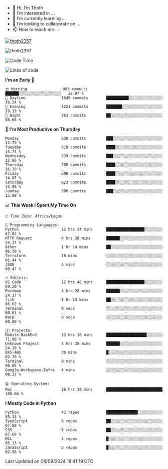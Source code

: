 <!---
thoth2357/thoth2357 is a ✨ special ✨ repository because its `README.md` (this file) appears on your GitHub profile.
You can click the Preview link to take a look at your changes.
--->

- 👋 Hi, I’m Thoth
- 👀 I’m interested in ...
- 🌱 I’m currently learning ...
- 💞️ I’m looking to collaborate on ...
- 📫 How to reach me ...


<p align="left"> <a href="https://github.com/ryo-ma/github-profile-trophy"><img src="https://github-profile-trophy.vercel.app/?username=thoth2357&theme=gruvbox&no-bg=true&no-frame=false&title=MultiLanguage,Commits,Repositories,Stars,Followers,PullRequest,Reviews,Issues" alt="thoth2357" /></a> </p>

<p align="left"> <img src="https://komarev.com/ghpvc/?username=thoth2357&label=Profile%20views&color=0e75b6&style=flat" alt="thoth2357" /> </p>

<!--START_SECTION:waka-->
![Code Time](http://img.shields.io/badge/Code%20Time-3%2C271%20hrs%2057%20mins-blue)

![Lines of code](https://img.shields.io/badge/From%20Hello%20World%20I%27ve%20Written-30.6%20million%20lines%20of%20code-blue)

**I'm an Early 🐤** 

```text
🌞 Morning                963 commits         ██████░░░░░░░░░░░░░░░░░░░   22.97 % 
🌆 Daytime                1645 commits        ██████████░░░░░░░░░░░░░░░   39.24 % 
🌃 Evening                1221 commits        ███████░░░░░░░░░░░░░░░░░░   29.13 % 
🌙 Night                  363 commits         ██░░░░░░░░░░░░░░░░░░░░░░░   08.66 % 
```
📅 **I'm Most Productive on Thursday** 

```text
Monday                   536 commits         ███░░░░░░░░░░░░░░░░░░░░░░   12.79 % 
Tuesday                  618 commits         ████░░░░░░░░░░░░░░░░░░░░░   14.74 % 
Wednesday                539 commits         ███░░░░░░░░░░░░░░░░░░░░░░   12.86 % 
Thursday                 700 commits         ████░░░░░░░░░░░░░░░░░░░░░   16.70 % 
Friday                   590 commits         ████░░░░░░░░░░░░░░░░░░░░░   14.07 % 
Saturday                 623 commits         ████░░░░░░░░░░░░░░░░░░░░░   14.86 % 
Sunday                   586 commits         ███░░░░░░░░░░░░░░░░░░░░░░   13.98 % 
```


📊 **This Week I Spent My Time On** 

```text
🕑︎ Time Zone: Africa/Lagos

💬 Programming Languages: 
Python                   12 hrs 24 mins      █████████████████░░░░░░░░   67.02 % 
HTTP Request             4 hrs 28 mins       ██████░░░░░░░░░░░░░░░░░░░   24.17 % 
Other                    1 hr 14 mins        ██░░░░░░░░░░░░░░░░░░░░░░░   06.70 % 
Terraform                16 mins             ░░░░░░░░░░░░░░░░░░░░░░░░░   01.44 % 
JSON                     5 mins              ░░░░░░░░░░░░░░░░░░░░░░░░░   00.47 % 

🔥 Editors: 
VS Code                  12 hrs 48 mins      █████████████████░░░░░░░░   69.20 % 
Postman                  4 hrs 28 mins       ██████░░░░░░░░░░░░░░░░░░░   24.17 % 
fish                     1 hr 13 mins        ██░░░░░░░░░░░░░░░░░░░░░░░   06.62 % 
Terminal                 0 secs              ░░░░░░░░░░░░░░░░░░░░░░░░░   00.01 % 
Warp                     0 secs              ░░░░░░░░░░░░░░░░░░░░░░░░░   00.00 % 

🐱‍💻 Projects: 
Mobile-BackEnd           13 hrs 18 mins      ██████████████████░░░░░░░   71.90 % 
Unknown Project          4 hrs 28 mins       ██████░░░░░░░░░░░░░░░░░░░   24.18 % 
EKS-AWS                  30 mins             █░░░░░░░░░░░░░░░░░░░░░░░░   02.70 % 
Terminal                 9 mins              ░░░░░░░░░░░░░░░░░░░░░░░░░   00.85 % 
Google-Workspace-Infra   4 mins              ░░░░░░░░░░░░░░░░░░░░░░░░░   00.37 % 

💻 Operating System: 
Mac                      18 hrs 30 mins      █████████████████████████   100.00 % 
```

**I Mostly Code in Python** 

```text
Python                   43 repos            ██████████████░░░░░░░░░░░   55.13 % 
TypeScript               6 repos             ██░░░░░░░░░░░░░░░░░░░░░░░   07.69 % 
CSS                      6 repos             ██░░░░░░░░░░░░░░░░░░░░░░░   07.69 % 
HCL                      4 repos             █░░░░░░░░░░░░░░░░░░░░░░░░   05.13 % 
JavaScript               2 repos             █░░░░░░░░░░░░░░░░░░░░░░░░   02.56 % 
```




 Last Updated on 08/09/2024 18:41:19 UTC
<!--END_SECTION:waka-->
<!--![](http://github-profile-summary-cards.vercel.app/api/cards/profile-details?username=thoth2357&theme=2077)

![](http://github-profile-summary-cards.vercel.app/api/cards/stats?username=thoth2357&theme=2077)![](http://github-profile-summary-cards.vercel.app/api/cards/productive-time?username=thoth2357&theme=2077&utcOffset=8) -->
